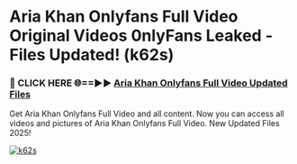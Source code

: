 # Aria Khan Onlyfans Full Video Original Videos 0nlyFans Leaked - Files Updated! (k62s)

<h3>🔴 CLICK HERE 🌐==►► <a href="https://tinyurl.com/2wckxsce" rel="nofollow">Aria Khan Onlyfans Full Video Updated Files</a></h3>

Get Aria Khan Onlyfans Full Video and all content. Now you can access all videos and pictures of Aria Khan Onlyfans Full Video. New Updated Files 2025!

[![k62s](https://i.imgur.com/AFduVYN.gif)](https://tinyurl.com/2wckxsce)
